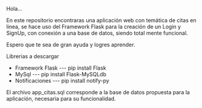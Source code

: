 Hola...


En este repositorio encontraras una aplicación web con temática de citas en linea, se hace uso del Framework Flask para la creación de un Login y SignUp, con conexión a una base de datos, siendo total mente funcional.

Espero que te sea de gran ayuda y logres aprender.

Librerias a descargar
+ Framework Flask --- pip install Flask
+ MySql           --- pip install Flask-MySQLdb
+ Notificaciones  --- pip install notify-py


El archivo app_citas.sql corresponde a la base de datos propuesta para la aplicación, necesaria para su funcionalidad.
